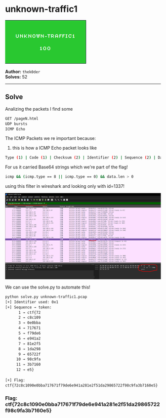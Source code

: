 # unknown-traffic1

![Proof](proof.png)

**Author:** `thek0der`  
**Solves:** 52

---

## Solve

Analizing the packets I find some
```bash
GET /pageN.html
UDP bursts
ICMP Echo
```

The ICMP Packets we re important because:
1. this is how a ICMP Echo packet looks like

```bash
Type (1) | Code (1) | Checksum (2) | Identifier (2) | Sequence (2) | Data ...
```

For us it carried Base64 strings which we're part of the flag!

```bash
icmp && (icmp.type == 8 || icmp.type == 0) && data.len > 0
```

using this filter in wireshark and looking only with id=1337!

![packet](packet.png)

We can use the solve.py to automate this!

```bash
python solve.py unknown-traffic1.pcap
[+] Identifier used: 0x1
[+] Sequence → token:
      1 → ctf{72
      2 → c8c109
      3 → 0e0bba
      4 → 717671
      5 → f79de6
      6 → e941a2
      7 → 81e2f5
      8 → 1da298
      9 → 65722f
     10 → 98c9fa
     11 → 3b7160
     12 → e5}

[+] Flag:
ctf{72c8c1090e0bba717671f79de6e941a281e2f51da29865722f98c9fa3b7160e5}
```

### Flag: ctf{72c8c1090e0bba717671f79de6e941a281e2f51da29865722f98c9fa3b7160e5}